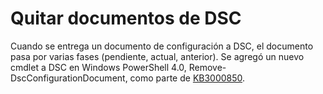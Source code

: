 # <a name="remove-dsc-documents"></a>Quitar documentos de DSC

Cuando se entrega un documento de configuración a DSC, el documento pasa por varias fases (pendiente, actual, anterior). Se agregó un nuevo cmdlet a DSC en Windows PowerShell 4.0, Remove-DscConfigurationDocument, como parte de [KB3000850](https://support.microsoft.com/en-us/kb/3000850). 

